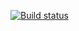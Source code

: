 [![Build status](https://ci.appveyor.com/api/projects/status/fx0j7u63yfgnb353?svg=true)](https://ci.appveyor.com/project/Ksuschka/testmode)